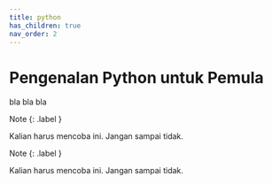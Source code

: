 ```yaml
---
title: python
has_children: true
nav_order: 2
---
```


# Pengenalan Python untuk Pemula

bla bla bla

<div class="custom-note" markdown="1">

Note
{: .label }

Kalian harus mencoba ini. Jangan sampai tidak.

</div>

<div class="custom-note" markdown="1">

Note
{: .label }

Kalian harus mencoba ini. Jangan sampai tidak.

</div>
